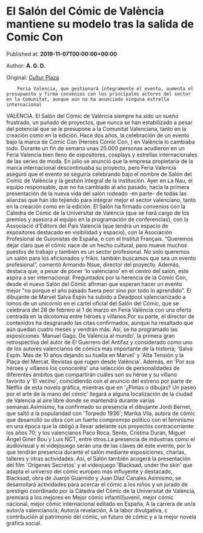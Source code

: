 
# El Salón del Cómic de València mantiene su modelo tras la salida de Comic Con

Published at: **2019-11-07T00:00:00+00:00**

Author: **Á. G. D.**

Original: [Cultur Plaza](https://valenciaplaza.com/el-salon-del-comic-de-valencia-mantiene-su-modelo-tras-la-salida-de-comic-con)


        Feria Valencia, que gestionará íntegramente el evento, aumenta el presupuesto y firma convenios con los principales actores del sector en la Comunitat, aunque aún no ha anunciado ninguna estrella internacional
      
VALÈNCIA. El Salón del Cómic de València siempre ha sido un sueño frustrado, un puñado de proyectos, que nunca se han estabilizado a pesar del potencial que se le presupone a la Comunitat Valenciana, tanto en la creación como en la edición. Hace dos años, la celebración de un evento bajo la marca de Comic Con (Heroes Comic Con, ) en València lo cambiaba todo. Durante un fin de semana unas 20.000 personas acudieron en un Feria Valencia bien lleno de expositores, cosplays y estrellas internacionales de las series de moda. En julio se anunció que la empresa propietaria de la marca internacional descontinuaba su proyecto, pero Feria Valencia aseguró que el evento se seguiría celebrando bajo el nombre de Salón del Comic de València y la gestión integral de la institución.
Ayer en La Nau, el equipo responsable, que no ha cambiado al año pasado, hacía la primera presentación de la nueva vida del salón rodeado -en parte- de todas las alianzas que han ido tejiendo para integrar mejor el sector valenciano, tanto en la creación como en la edición. El Salón ha firmado convenios con la Cátedra de Cómic de la Universitat de València (que se hará cargo de los premios y asesora al equipo en la programación de conferencias), con la Associació d'Editors del País Valencià (que tendrá un espacio de expositores destacado en visibilidad y espacio), con la Asociación Profesional de Guionistas de España, o con el Institut Français.
“Queremos dejar claro que el cómic nace de un hecho cultural, pero mueve muchos puestos de trabajo y también es un sector profesional. No solo queremos un salón para los aficionados y frikis, también buscamos que sea un evento profesional”, comentó Armando Nsue, director del proyecto. Además, destaca que, a pesar de poner ‘lo valenciano’ en el centro del salón, este aspira a ser internacional.
Preguntados por la herencia de la Comic Con, desde el nuevo Salón del Cómic afirman que esperan hacer un evento mejor "no porque el año pasado fuera peor sino por todo lo aprendido".
El dibujante de Marvel Salva Espín ha subido a Deadpool valencianizado a lomos de un unicornio en el cartel oficial del Salón del Cómic, que se celebrará del 28 de febrero al 1 de marzo en Feria València con una oferta centrada en la dicotomia entre héroes y villanos.Por su parte, el director de contenidos ha desgranado las citas confirmados, aunque ha resaltado que aún quedan cuatro meses y vendrán más. Así, se ha programado las exposiciones 'Manuel Gago. De València al mundo', la primera gran retrospectiva del autor de El Guerrero del Antifaz y considerado como uno de los autores valencianos de cómics más importante de la historia; 'Salva Espín. Más de 10 años dejando su huella en Marvel' y 'Alta Tensión y la Plaça del Mercat. Revistas que rugen desde València'.
Además, en 'Por sus héroes y villanos los conoceréis' una selección de personalidades de diferentes ámbitos que compartirán cuáles son su héroe y su villano favorito y 'El vecino', coincidiendo con el anuncio del estreno por parte de Netflix de esta novela gráfica, mientras que en '¿Pintas o dibujas? Un paseo por el arte de la mano del cómic' llegará a alguna localización de la ciudad de Valencia al aire libre donde se mantendrá durante varias semanas.Asimismo, ha confirmado su presencia el dibujante Jordi Bernet, que saltó a la popularidad con 'Torpedo 1936'; Marika Vila, autora de cómic que desarrolló su obra con un fuerte compromiso político con el feminismo en una época que la obligó a llevar adelante sus proyectos contracorriente: los años 70; y los valencianos Paco Roca, Sento, Cristina Durán, Miguel Ángel Giner Bou y Luis NCT, entre otros.La presencia de industrias como el audiovisual y el videjojuego serán una de las claves de este evento, por lo que tendrán presencia durante el salón mediante exposiciones, charlas, talleres y otras actividades. Así, el Salón también acogerá la presentación del film 'Orígenes Secretos' y el videojuego 'Blacksad, under the skin' que adapta el universo del cómic europeo más influyente y destacado, Blacksad, obra de Juanjo Guarnido y Juan Díaz Canales.Asimismo, se desarrollará actividades para acercar el cómic a los niños y un jurado de prestigio coordinado por la Cátedra del Cómic de la Universitat de València, premiará a los mejores en Mejor cómic infantil/juvenil, mejor cómic nacional, mejor cómic internacional editado en España, A la carrera de un/a autor/a valenciano/a; Autor/a revelación, A la labor divulgativa, c contribución al patrimonio del cómic, un futuro de cómic y a la mejor novela gráfica social.
